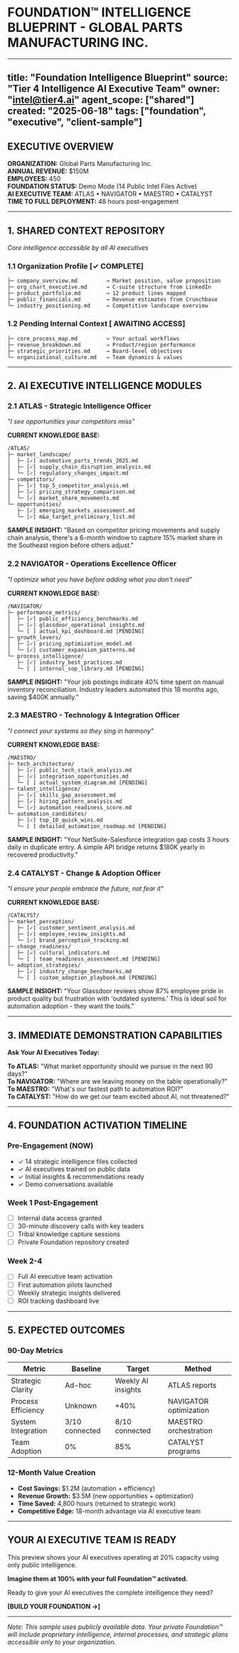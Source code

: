 # FOUNDATION™ INTELLIGENCE BLUEPRINT - GLOBAL PARTS MANUFACTURING INC.

---
title: "Foundation Intelligence Blueprint"
source: "Tier 4 Intelligence AI Executive Team"
owner: "intel@tier4.ai"
agent_scope: ["shared"]
created: "2025-06-18"
tags: ["foundation", "executive", "client-sample"]
---

## EXECUTIVE OVERVIEW

**ORGANIZATION:** Global Parts Manufacturing Inc.  
**ANNUAL REVENUE:** $150M  
**EMPLOYEES:** 450  
**FOUNDATION STATUS:** Demo Mode (14 Public Intel Files Active)  
**AI EXECUTIVE TEAM:** ATLAS • NAVIGATOR • MAESTRO • CATALYST  
**TIME TO FULL DEPLOYMENT:** 48 hours post-engagement

---

## 1. SHARED CONTEXT REPOSITORY
*Core intelligence accessible by all AI executives*

### 1.1 Organization Profile [✓ COMPLETE]
```
├─ company_overview.md         → Market position, value proposition
├─ org_chart_executive.md      → C-suite structure from LinkedIn
├─ product_portfolio.md        → 12 product lines mapped
├─ public_financials.md        → Revenue estimates from Crunchbase
└─ industry_positioning.md     → Competitive landscape overview
```

### 1.2 Pending Internal Context [ AWAITING ACCESS]
```
├─ core_process_map.md         → Your actual workflows
├─ revenue_breakdown.md        → Product/region performance
├─ strategic_priorities.md     → Board-level objectives
└─ organizational_culture.md   → Team dynamics & values
```

---

## 2. AI EXECUTIVE INTELLIGENCE MODULES

### 2.1 ATLAS - Strategic Intelligence Officer
*"I see opportunities your competitors miss"*

**CURRENT KNOWLEDGE BASE:**
```
/ATLAS/
├─ market_landscape/
│  ├─ [✓] automotive_parts_trends_2025.md
│  ├─ [✓] supply_chain_disruption_analysis.md
│  └─ [✓] regulatory_changes_impact.md
├─ competitors/
│  ├─ [✓] top_5_competitor_analysis.md
│  ├─ [✓] pricing_strategy_comparison.md
│  └─ [✓] market_share_movements.md
└─ opportunities/
   ├─ [✓] emerging_markets_assessment.md
   └─ [✓] m&a_target_preliminary_list.md
```

**SAMPLE INSIGHT:** "Based on competitor pricing movements and supply chain analysis, there's a 6-month window to capture 15% market share in the Southeast region before others adjust."

### 2.2 NAVIGATOR - Operations Excellence Officer
*"I optimize what you have before adding what you don't need"*

**CURRENT KNOWLEDGE BASE:**
```
/NAVIGATOR/
├─ performance_metrics/
│  ├─ [✓] public_efficiency_benchmarks.md
│  ├─ [✓] glassdoor_operational_insights.md
│  └─ [ ] actual_kpi_dashboard.md [PENDING]
├─ growth_levers/
│  ├─ [✓] pricing_optimization_model.md
│  └─ [✓] customer_expansion_patterns.md
└─ process_intelligence/
   ├─ [✓] industry_best_practices.md
   └─ [ ] internal_sop_library.md [PENDING]
```

**SAMPLE INSIGHT:** "Your job postings indicate 40% time spent on manual inventory reconciliation. Industry leaders automated this 18 months ago, saving $400K annually."

### 2.3 MAESTRO - Technology & Integration Officer
*"I connect your systems so they sing in harmony"*

**CURRENT KNOWLEDGE BASE:**
```
/MAESTRO/
├─ tech_architecture/
│  ├─ [✓] public_tech_stack_analysis.md
│  ├─ [✓] integration_opportunities.md
│  └─ [ ] actual_system_diagram.md [PENDING]
├─ talent_intelligence/
│  ├─ [✓] skills_gap_assessment.md
│  ├─ [✓] hiring_pattern_analysis.md
│  └─ [✓] automation_readiness_score.md
└─ automation_candidates/
   ├─ [✓] top_10_quick_wins.md
   └─ [ ] detailed_automation_roadmap.md [PENDING]
```

**SAMPLE INSIGHT:** "Your NetSuite-Salesforce integration gap costs 3 hours daily in duplicate entry. A simple API bridge returns $180K yearly in recovered productivity."

### 2.4 CATALYST - Change & Adoption Officer
*"I ensure your people embrace the future, not fear it"*

**CURRENT KNOWLEDGE BASE:**
```
/CATALYST/
├─ market_perception/
│  ├─ [✓] customer_sentiment_analysis.md
│  ├─ [✓] employee_review_insights.md
│  └─ [✓] brand_perception_tracking.md
├─ change_readiness/
│  ├─ [✓] cultural_indicators.md
│  └─ [ ] team_readiness_assessment.md [PENDING]
└─ adoption_strategies/
   ├─ [✓] industry_change_benchmarks.md
   └─ [ ] custom_adoption_playbook.md [PENDING]
```

**SAMPLE INSIGHT:** "Your Glassdoor reviews show 87% employee pride in product quality but frustration with 'outdated systems.' This is ideal soil for automation adoption - they want the tools."

---

## 3. IMMEDIATE DEMONSTRATION CAPABILITIES

**Ask Your AI Executives Today:**

**To ATLAS:** "What market opportunity should we pursue in the next 90 days?"  
**To NAVIGATOR:** "Where are we leaving money on the table operationally?"  
**To MAESTRO:** "What's our fastest path to automation ROI?"  
**To CATALYST:** "How do we get our team excited about AI, not threatened?"

---

## 4. FOUNDATION ACTIVATION TIMELINE

### Pre-Engagement (NOW)
- ✓ 14 strategic intelligence files collected
- ✓ AI executives trained on public data
- ✓ Initial insights & recommendations ready
- ✓ Demo conversations available

### Week 1 Post-Engagement
- [ ] Internal data access granted
- [ ] 30-minute discovery calls with key leaders
- [ ] Tribal knowledge capture sessions
- [ ] Private Foundation repository created

### Week 2-4
- [ ] Full AI executive team activation
- [ ] First automation pilots launched
- [ ] Weekly strategic insights delivered
- [ ] ROI tracking dashboard live

---

## 5. EXPECTED OUTCOMES

### 90-Day Metrics
| Metric | Baseline | Target | Method |
|--------|----------|--------|---------|
| Strategic Clarity | Ad-hoc | Weekly AI insights | ATLAS reports |
| Process Efficiency | Unknown | +40% | NAVIGATOR optimization |
| System Integration | 3/10 connected | 8/10 connected | MAESTRO orchestration |
| Team Adoption | 0% | 85% | CATALYST programs |

### 12-Month Value Creation
- **Cost Savings:** $1.2M (automation + efficiency)
- **Revenue Growth:** $3.5M (new opportunities + optimization)
- **Time Saved:** 4,800 hours (returned to strategic work)
- **Competitive Edge:** 18-month advantage via AI executive team

---

## YOUR AI EXECUTIVE TEAM IS READY

This preview shows your AI executives operating at 20% capacity using only public intelligence. 

**Imagine them at 100% with your full Foundation™ activated.**

Ready to give your AI executives the complete intelligence they need?

**[BUILD YOUR FOUNDATION →]**

---

*Note: This sample uses publicly available data. Your private Foundation™ will include proprietary intelligence, internal processes, and strategic plans accessible only to your organization.*
